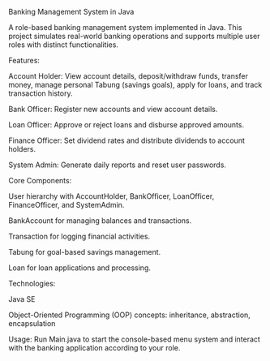 Banking Management System in Java

A role-based banking management system implemented in Java. This project simulates real-world banking operations and supports multiple user roles with distinct functionalities.

Features:

Account Holder: View account details, deposit/withdraw funds, transfer money, manage personal Tabung (savings goals), apply for loans, and track transaction history.

Bank Officer: Register new accounts and view account details.

Loan Officer: Approve or reject loans and disburse approved amounts.

Finance Officer: Set dividend rates and distribute dividends to account holders.

System Admin: Generate daily reports and reset user passwords.

Core Components:

User hierarchy with AccountHolder, BankOfficer, LoanOfficer, FinanceOfficer, and SystemAdmin.

BankAccount for managing balances and transactions.

Transaction for logging financial activities.

Tabung for goal-based savings management.

Loan for loan applications and processing.

Technologies:

Java SE

Object-Oriented Programming (OOP) concepts: inheritance, abstraction, encapsulation

Usage:
Run Main.java to start the console-based menu system and interact with the banking application according to your role.
